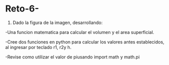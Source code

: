 # Reto-6-

1) Dado la figura de la imagen, desarrollando:

-Una funcion matematica para calcular el volumen y el area superficial.

-Cree dos funciones en python para calcular los valores antes establecidos, al ingresar por teclado r1, r2y h.

-Revise como utilizar el valor de piusando import math y math.pi



